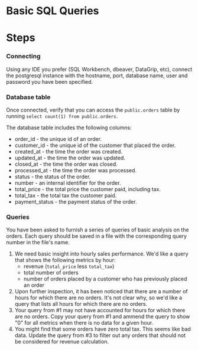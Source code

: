 # Basic SQL Queries

# Steps

### Connecting
Using any IDE you prefer (SQL Workbench, dbeaver, DataGrip, etc), connect the postgresql instance with the hostname, port, database name, user and password you have been specified.

### Database table
Once connected, verify that you can access the `public.orders` table by running `select count(1) from public.orders`.

The database table includes the following columns:

* order_id -  the unique id of an order.
* customer_id - the unique id of the customer that placed the order.
* created_at - the time the order was created.
* updated_at - the time the order was updated.
* closed_at - the time the order was closed.
* processed_at - the time the order was processed.
* status - the status of the order.
* number - an internal identifier for the order.
* total_price - the total price the customer paid, including tax.
* total_tax - the total tax the customer paid.
* payment_status - the payment status of the order.


### Queries

You have been asked to furnish a series of queries of basic analysis on the orders. Each query should be saved in a file with the corresponding query number in the file's name.

1. We need basic insight into hourly sales performance. We'd like a query that shows the following metrics by hour:
    * revenue (`total_price` less `total_tax`)
    * total number of orders
    * number of orders placed by a customer who has previously placed an order
2. Upon further inspection, it has been noticed that there are a number of hours for which there are no orders. It's not clear why, so we'd like a query that lists all hours for which there are no orders.
3. Your query from #1 may not have accounted for hours for which there are no orders. Copy your query from #1 and ammend the query to show "0" for all metrics when there is no data for a given hour. 
4. You might find that some orders have zero total tax. This seems like bad data. Update the query from #3 to filter out any orders that should not be considered for revenue calculation.

